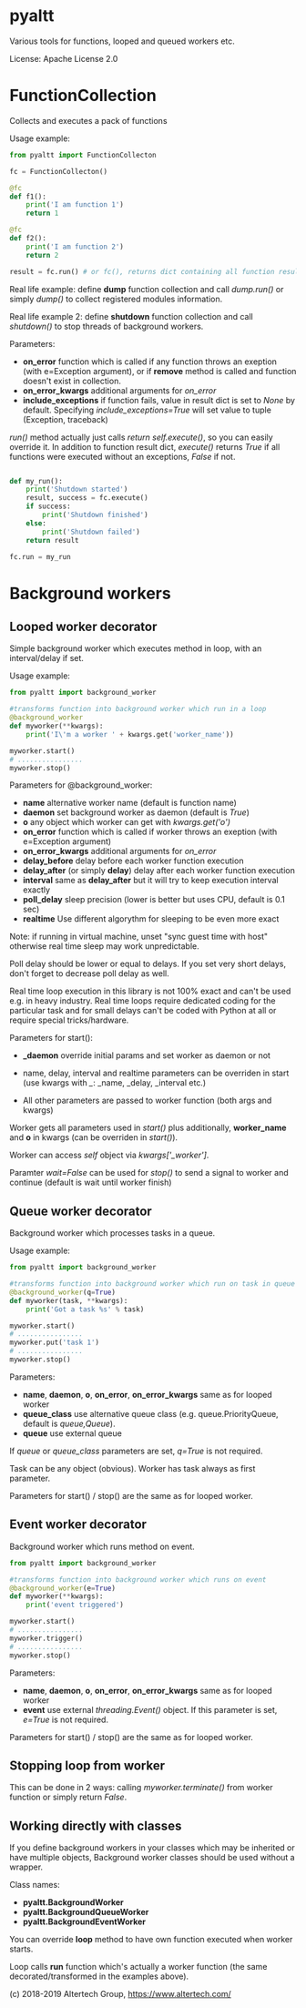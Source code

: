 # pyaltt
Various tools for functions, looped and queued workers etc.

License: Apache License 2.0

FunctionCollection
==================

Collects and executes a pack of functions

Usage example:
 
```python
from pyaltt import FunctionCollecton

fc = FunctionCollecton()

@fc
def f1():
    print('I am function 1')
    return 1

@fc
def f2():
    print('I am function 2')
    return 2

result = fc.run() # or fc(), returns dict containing all function results
```

Real life example: define **dump** function collection and call *dump.run()* or
simply *dump()* to collect registered modules information.

Real life example 2: define **shutdown** function collection and call
*shutdown()* to stop threads of background workers.

Parameters:

* **on_error** function which is called if any function throws an exeption
  (with e=Exception argument), or if **remove** method is called and function
  doesn't exist in collection.
* **on_error_kwargs** additional arguments for *on_error*
* **include_exceptions** if function fails, value in result dict is set to
  *None* by default.  Specifying *include_exceptions=True* will set value to
  tuple (Exception, traceback)

*run()* method actually just calls *return self.execute()*, so you can easily
override it. In addition to function result dict, *execute()* returns *True* if
all functions were executed without an exceptions, *False* if not.

```python

def my_run():
    print('Shutdown started')
    result, success = fc.execute()
    if success:
        print('Shutdown finished')
    else:
        print('Shutdown failed')
    return result

fc.run = my_run
```

Background workers
==================

Looped worker decorator
-----------------------

Simple background worker which executes method in loop, with an interval/delay
if set.

Usage example:

```python
from pyaltt import background_worker

#transforms function into background worker which run in a loop
@background_worker
def myworker(**kwargs):
    print('I\'m a worker ' + kwargs.get('worker_name'))

myworker.start()
# ................
myworker.stop()
```

Parameters for @background_worker:

* **name** alternative worker name (default is function name)
* **daemon** set background worker as daemon (default is *True*)
* **o** any object which worker can get with *kwargs.get('o')*
* **on_error** function which is called if worker throws an exeption (with
  e=Exception argument)
* **on_error_kwargs** additional arguments for *on_error*
* **delay_before** delay before each worker function execution
* **delay_after** (or simply **delay**) delay after each worker function
  execution
* **interval** same as **delay_after** but it will try to keep execution
  interval exactly
* **poll_delay** sleep precision (lower is better but uses CPU, default is 0.1
  sec)
* **realtime** Use different algorythm for sleeping to be even more exact

Note: if running in virtual machine, unset "sync guest time with host"
otherwise real time sleep may work unpredictable.

Poll delay should be lower or equal to delays. If you set very short delays,
don't forget to decrease poll delay as well.

Real time loop execution in this library is not 100% exact and can't be used
e.g. in heavy industry. Real time loops require dedicated coding for the
particular task and for small delays can't be coded with Python at all or
require special tricks/hardware.

Parameters for start():

* **_daemon** override initial params and set worker as daemon or not
* name, delay, interval and realtime parameters can be overriden in start (use
  kwargs with *_*: _name, _delay, _interval etc.)

* All other parameters are passed to worker function (both args and kwargs)

Worker gets all parameters used in *start()* plus additionally, **worker_name**
and **o** in kwargs (can be overriden in *start()*).

Worker can access *self* object via *kwargs['_worker']*.

Paramter *wait=False* can be used for *stop()* to send a signal to worker and
continue (default is wait until worker finish)

Queue worker decorator
----------------------

Background worker which processes tasks in a queue.

Usage example:

```python
from pyaltt import background_worker

#transforms function into background worker which run on task in queue
@background_worker(q=True)
def myworker(task, **kwargs):
    print('Got a task %s' % task)

myworker.start()
# ................
myworker.put('task 1')
# ................
myworker.stop()
```

Parameters:

* **name**, **daemon**, **o**, **on_error**, **on_error_kwargs** same as for
  looped worker
* **queue_class** use alternative queue class (e.g. queue.PriorityQueue,
  default is *queue,Queue*).
* **queue** use external queue

If *queue* or *queue_class* parameters are set, *q=True* is not required.

Task can be any object (obvious). Worker has task always as first parameter.

Parameters for start() / stop() are the same as for looped worker.

Event worker decorator
----------------------

Background worker which runs method on event.

```python
from pyaltt import background_worker

#transforms function into background worker which runs on event
@background_worker(e=True)
def myworker(**kwargs):
    print('event triggered')

myworker.start()
# ................
myworker.trigger()
# ................
myworker.stop()
```

Parameters:

* **name**, **daemon**, **o**, **on_error**, **on_error_kwargs** same as for
  looped worker
* **event** use external *threading.Event()* object. If this parameter is set,
  *e=True* is not required.

Parameters for start() / stop() are the same as for looped worker.


Stopping loop from worker
-------------------------

This can be done in 2 ways: calling *myworker.terminate()* from worker function
or simply return *False*.

Working directly with classes
-----------------------------

If you define background workers in your classes which may be inherited or have
multiple objects, Background worker classes should be used without a wrapper.

Class names:

* **pyaltt.BackgroundWorker**
* **pyaltt.BackgroundQueueWorker**
* **pyaltt.BackgroundEventWorker**

You can override **loop** method to have own function executed when worker
starts.

Loop calls **run** function which's actually a worker function (the same
decorated/transformed in the examples above).

(c) 2018-2019 Altertech Group, https://www.altertech.com/

